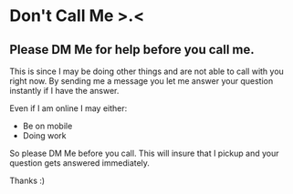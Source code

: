 # Don't Call Me >.<
## Please DM Me for help before you call me.
This is since I may be doing other things and are not able to call with you right now. By sending me a message you let me answer your question instantly if I have the answer.

Even if I am online I may either:
- Be on mobile 
- Doing work

So please DM Me before you call. This will insure that I pickup and your question gets answered immediately.

Thanks :)
